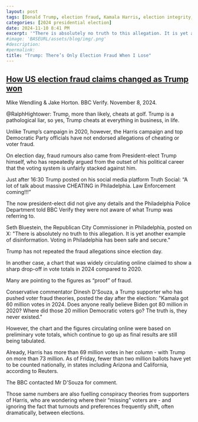 ```yaml
---
layout: post
tags: [Donald Trump, election fraud, Kamala Harris, election integrity, politics]
categories: [2024 presidential election]
date: 2024-11-10 8:41 PM
excerpt: '"There is absolutely no truth to this allegation. It is yet another example of disinformation. Voting in Philadelphia has been safe and secure." – Seth Bluestein, the Republican City Commissioner in Philadelphia, posted on X.'
#image: 'BASEURL/assets/blog/img/.png'
#description:
#permalink:
title: "Trump: There’s Only Election Fraud When I Lose"
---
```



## [How US election fraud claims changed as Trump won](https://www.bbc.com/news/articles/cy9j8r8gg0do)

Mike Wendling & Jake Horton. BBC Verify. November 8, 2024.

@RalphHightower: Trump, more than likely, cheats at golf. Trump is a pathological liar, so yes, Trump cheats at everything in business, in life.

Unlike Trump’s campaign in 2020, however, the Harris campaign and top Democratic Party officials have not endorsed allegations of cheating or voter fraud.

On election day, fraud rumours also came from President-elect Trump himself, who has repeatedly argued from the outset of his political career that the voting system is unfairly stacked against him.

Just after 16:30 Trump posted on his social media platform Truth Social: “A lot of talk about massive CHEATING in Philadelphia. Law Enforcement coming!!!”

The now president-elect did not give any details and the Philadelphia Police Department told BBC Verify they were not aware of what Trump was referring to.

Seth Bluestein, the Republican City Commissioner in Philadelphia, posted on X: "There is absolutely no truth to this allegation. It is yet another example of disinformation. Voting in Philadelphia has been safe and secure."

Trump has not repeated the fraud allegations since election day.

In another case, a chart that was widely circulating online claimed to show a sharp drop-off in vote totals in 2024 compared to 2020.

Many are pointing to the figures as “proof” of fraud.

Conservative commentator Dinesh D'Souza, a Trump supporter who has pushed voter fraud theories, posted the day after the election: "Kamala got 60 million votes in 2024. Does anyone really believe Biden got 80 million in 2020? Where did those 20 million Democratic voters go? The truth is, they never existed."

However, the chart and the figures circulating online were based on preliminary vote totals, which continue to go up as final results are still being tabulated.

Already, Harris has more than 69 million votes in her column - with Trump on more than 73 million. As of Friday, fewer than two million ballots have yet to be counted nationally, in states including Arizona and California, according to Reuters.

The BBC contacted Mr D'Souza for comment.

Those same numbers are also fuelling conspiracy theories from supporters of Harris, who are wondering where their “missing” voters are - and ignoring the fact that turnouts and preferences frequently shift, often dramatically, between elections.
